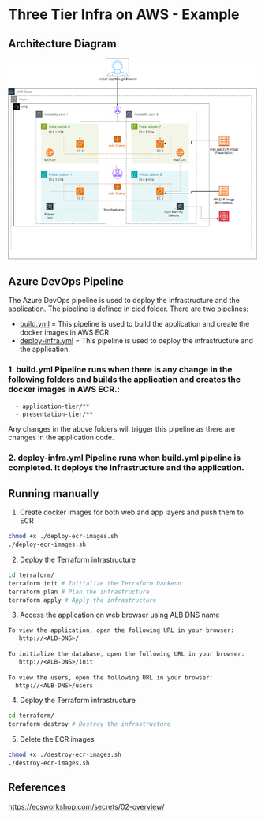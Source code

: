 # Three Tier Infra on AWS - Example


## Architecture Diagram

![Three Tier Architecture Diagram](docs/aws_3-tier-arch.png)


## Azure DevOps Pipeline
The Azure DevOps pipeline is used to deploy the infrastructure and the application. The pipeline is defined in [cicd](cicd/) folder.
There are two pipelines:
 - [build.yml](cicd/build.yml) = This pipeline is used to build the application and create the docker images in AWS ECR.
 - [deploy-infra.yml](cicd/deploy-infra.yml) = This pipeline is used to deploy  the infrastructure and the application. 

### 1. **build.yml** Pipeline runs when there is any change in the following folders and builds the application and creates the docker images in AWS ECR.:
      - application-tier/**
      - presentation-tier/**
Any changes in the above folders will trigger this pipeline as there are changes in the application code.


### 2. **deploy-infra.yml** Pipeline runs when build.yml pipeline is completed. It deploys the infrastructure and the application.


## Running manually
1. Create docker images for both web and app layers and push them to ECR
```bash
chmod +x ./deploy-ecr-images.sh
./deploy-ecr-images.sh
```

2. Deploy the Terraform infrastructure
```bash
cd terraform/
terraform init # Initialize the Terraform backend
terraform plan # Plan the infrastructure
terraform apply # Apply the infrastructure
```

3. Access the application on web browser using ALB DNS name
```
To view the application, open the following URL in your browser:
   http://<ALB-DNS>/ 

To initialize the database, open the following URL in your browser:
   http://<ALB-DNS>/init

To view the users, open the following URL in your browser:
  http://<ALB-DNS>/users
```

4. Deploy the Terraform infrastructure
```bash
cd terraform/
terraform destroy # Destroy the infrastructure
```

5. Delete the ECR images
```bash
chmod +x ./destroy-ecr-images.sh
./destroy-ecr-images.sh
```





## References
https://ecsworkshop.com/secrets/02-overview/